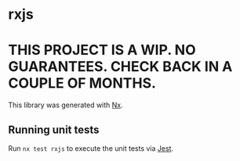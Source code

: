 # rxjs

# THIS PROJECT IS A WIP. NO GUARANTEES. CHECK BACK IN A COUPLE OF MONTHS.

This library was generated with [Nx](https://nx.dev).

## Running unit tests

Run `nx test rxjs` to execute the unit tests via [Jest](https://jestjs.io).
